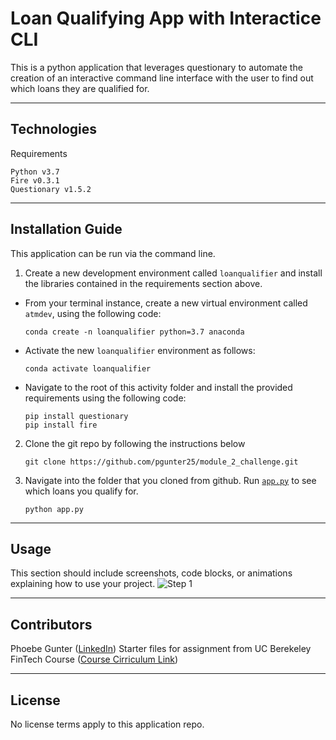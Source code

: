# Loan Qualifying App with Interactice CLI 

This is a python application that leverages questionary to automate the creation of an interactive command line interface with the user to find out which loans they are qualified for. 

---

## Technologies

Requirements 
```code
Python v3.7 
Fire v0.3.1
Questionary v1.5.2
```

---

## Installation Guide

This application can be run via the command line. 


1. Create a new development environment called `loanqualifier` and install the libraries contained in the requirements section above.

  * From your terminal instance, create a new virtual environment called `atmdev`, using the following code:

    ```code
    conda create -n loanqualifier python=3.7 anaconda
    ```

  * Activate the new `loanqualifier` environment as follows:

    ```code
    conda activate loanqualifier
    ```

  * Navigate to the root of this activity folder and install the provided requirements using the following code:

    ```code
    pip install questionary
    pip install fire
    ```

2. Clone the git repo by following the instructions below 

    ```code
    git clone https://github.com/pgunter25/module_2_challenge.git
    ```

3. Navigate into the folder that you cloned from github. Run [`app.py`](module_2_challenge/app.py) to see which loans you qualify for. 

    ```code
    python app.py
    ```


---

## Usage

This section should include screenshots, code blocks, or animations explaining how to use your project.
![Step 1](<url>)

---

## Contributors

Phoebe Gunter ([LinkedIn](https://www.linkedin.com/in/phoebe-gunter-58258251/))
Starter files for assignment from UC Berekeley FinTech Course ([Course Cirriculum Link](https://bootcamp.berkeley.edu/fintech/curriculum/))

---

## License

No license terms apply to this application repo. 

